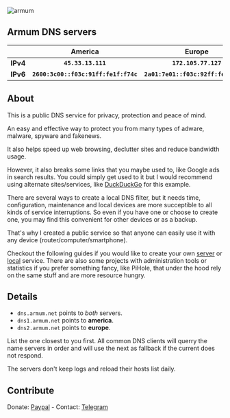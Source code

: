 ![armum](https://armum.net/img/armum-small.png "Armum")
## Armum DNS servers

||__America__|__Europe__|
|-|:-----------:|:----------:|
|__IPv4__|__`45.33.13.111`__|__`172.105.77.127`__|
|__IPv6__|__`2600:3c00::f03c:91ff:fe1f:f74c`__|__`2a01:7e01::f03c:92ff:fe42:70c5`__|

## About
This is a public DNS service for privacy, protection and peace of mind.

An easy and effective way to protect you from many types of adware, malware, spyware and fakenews.

It also helps speed up web browsing, declutter sites and reduce bandwidth usage.

However, it also breaks some links that you maybe used to, like Google ads in search results. You could simply get used to it but I would recommend using alternate sites/services, like [DuckDuckGo](https://duckduckgo.com/) for this example.

There are several ways to create a local DNS filter, but it needs time, configuration, maintenance and local devices are more succeptible to all kinds of service interruptions. So even if you have one or choose to create one, you may find this convenient for other devices or as a backup.

That's why I created a public service so that anyone can easily use it with any device (router/computer/smartphone).

Checkout the following guides if you would like to create your own [server](https://github.com/armum/dns/blob/master/server.md) or [local](https://github.com/armum/dns/blob/master/local.md) service. There are also some projects with administration tools or statistics if you prefer something fancy, like PiHole, that under the hood rely on the same stuff and are more resource hungry.

## Details

- `dns.armum.net` points to _both_ servers.
- `dns1.armum.net` points to __america__.
- `dns2.armum.net` points to __europe__.

List the one closest to you first.
All common DNS clients will querry the name servers in order and will use the next as fallback if the current does not respond.

The servers don't keep logs and reload their hosts list daily.


## Contribute

Donate: [Paypal](https://www.paypal.com/paypalme/mencargo/USD) - Contact: [Telegram](https://t.me/mencargo)
